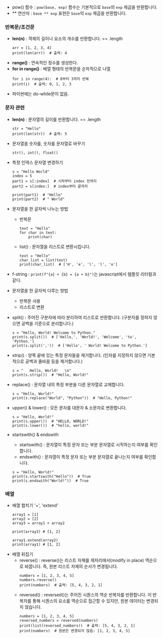 

- pow() 함수 : `pow(base, exp)` 함수는 기본적으로 `base`의 `exp` 제곱을 반환합니다.
- ** 연산자 : `base ** exp` 표현은 `base`의 `exp` 제곱을 반환합니다.

### 반복문/조건문

- **len(n)** : 객체의 길이나 요소의 개수를 반환합니다. == .length
  ```
  arr = [1, 2, 3, 4]
  print(len(arr))  # 출력: 4
  ```
- **range()** : 연속적인 정수를 생성한다.
- **for in range()** : 배열 형태의 반복문을 순차적으로 나열
  ```
  for i in range(4):  # 0부터 3까지 반복
  print(i)  # 출력: 0, 1, 2, 3
  ```
- 파이썬에는 do-while문이 없음.

### 문자 관련
- **len(n)** : 문자열의 길이를 반환합니다. == .length
  ```
  str = "Hello"
  print(len(str))  # 출력: 5
  ```
- 문자열을 숫자를, 숫자를 문자열로 바꾸기
  ```
  str(), int(), float()
  ```
- 특정 인덱스 문자열 변경하기
  ```
  s = "Hello World"
  index = 5
  part1 = s[:index]  # 시작부터 index 전까지
  part2 = s[index:]  # index부터 끝까지

  print(part1)  # "Hello"
  print(part2)  # " World"
  ```
- 문자열을 한 글자씩 나누는 방법
  - 반복문
    ```
    text = "Hello"
    for char in text:
        print(char)
    ```
  - list() : 문자열을 리스트로 변환시킵니다.
    ```
    text = "Hello"
    char_list = list(text)
    print(char_list)  # ['H', 'e', 'l', 'l', 'o']
    ```
- f-string : `print(f"{a} + {b} = {a + b}")`는 javascript에서 템플릿 리터럴과 같다.
- 문자열을 한 글자씩 다루는 방법
  - 반복문 사용
  - 리스트로 변환
- split() : 주어진 구분자에 따라 분리하여 리스트로 반환합니다. (구분자를 정하지 않으면 공백을 기준으로 분리합니다.)
  ```
  s = "Hello, World! Welcome to Python."
  print(s.split())  # ['Hello,', 'World!', 'Welcome', 'to', 'Python.']
  print(s.split(','))  # ['Hello', ' World! Welcome to Python.']
  ```

- strip() : 양쪽 끝에 있는 특정 문자들을 제거합니다. (인자를 지정하지 않으면 기본적으로 공백과 줄바꿈 등을 제거합니다.)
  ```
  s = "   Hello, World!   \n"
  print(s.strip())  # "Hello, World!"
  ```

- replace() : 문자열 내의 특정 부분을 다른 문자열로 교체합니다.
  ```
  s = "Hello, World!"
  print(s.replace("World", "Python"))  # "Hello, Python!"
  ```

- upper() & lower() : 모든 문자를 대문자 & 소문자로 변환합니다.
  ```
  s = "Hello, World!"
  print(s.upper())  # "HELLO, WORLD!"
  print(s.lower())  # "hello, world!"
  ```

- startswith() & endswith
  - startswith() : 문자열이 특정 문자 또는 부분 문자열로 시작하는지 여부를 확인합니다.
  - endswith() : 문자열이 특정 문자 또는 부분 문자열로 끝나는지 여부를 확인합니다.
  ```
  s = "Hello, World!"
  print(s.startswith("Hello"))  # True
  print(s.endswith("World!"))  # True
  ```

### 배열
- 배열 합치기 '+', 'extend'
  ```
  array1 = [1]
  array2 = [2]
  array3 = array1 + array2

  print(array3) # [1, 2]
  ```
  ```
  array1.extend(array2)
  print(array1) # [1, 2]
  ```
- 배열 뒤집기
  - reverse() : reverse()는 리스트 자체를 제자리에서(modify in place) 역순으로 바꿉니다. 즉, 원본 리스트 자체의 순서가 변경됩니다.
    ```
    numbers = [1, 2, 3, 4, 5]
    numbers.reverse()
    print(numbers)  # 출력: [5, 4, 3, 2, 1]
    ```
  - reversed() : reversed()는 주어진 시퀀스의 역순 반복자를 반환합니다. 이 반복자를 통해 시퀀스의 요소를 역순으로 접근할 수 있지만, 원본 데이터는 변경되지 않습니다.
    ```
    numbers = [1, 2, 3, 4, 5]
    reversed_numbers = reversed(numbers)
    print(list(reversed_numbers))  # 출력: [5, 4, 3, 2, 1]
    print(numbers)  # 원본은 변경되지 않음: [1, 2, 3, 4, 5]
    ```













